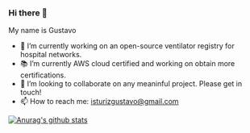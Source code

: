 ### Hi there 👋

My name is Gustavo

- 🔭 I’m currently working on an open-source ventilator registry for hospital networks.
- 📚 I’m currently AWS cloud certified and working on obtain more certifications.
- 👯 I’m looking to collaborate on any meaninful project. Please get in touch!
- 📫 How to reach me: isturizgustavo@gmail.com

[![Anurag's github stats](https://github-readme-stats.vercel.app/api?username=gisturiz)](https://github.com/anuraghazra/github-readme-stats)

